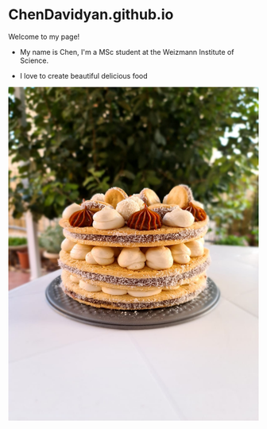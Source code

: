 # ChenDavidyan.github.io

Welcome to my page! 
* My name is Chen, I'm a MSc student at the Weizmann Institute of Science.
 
* I love to create beautiful delicious food
  
![](/2e3d8908-41d4-4604-8eeb-91bbba1fe5b2.JPG)
